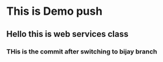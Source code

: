 # This is Demo push 
## Hello this is web services class
### THis is the commit after switching to bijay branch